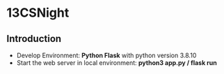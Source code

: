 # 13CSNight
## Introduction
* Develop Environment: **Python Flask** with python version 3.8.10
* Start the web server in local environment: **python3 app.py / flask run**
